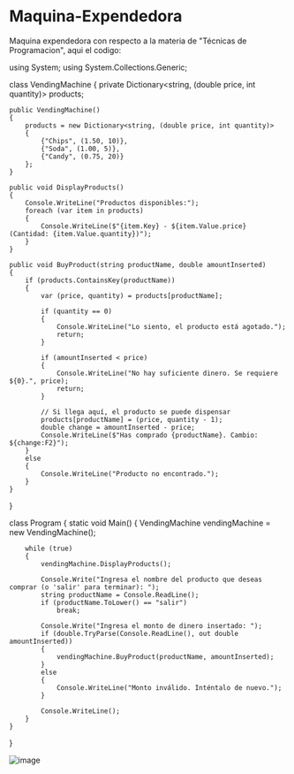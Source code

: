 # Maquina-Expendedora
Maquina expendedora con respecto a la materia de "Técnicas de Programacion", aqui el codigo: 







using System;
using System.Collections.Generic;

class VendingMachine
{
    private Dictionary<string, (double price, int quantity)> products;

    public VendingMachine()
    {
        products = new Dictionary<string, (double price, int quantity)>
        {
            {"Chips", (1.50, 10)},
            {"Soda", (1.00, 5)},
            {"Candy", (0.75, 20)}
        };
    }

    public void DisplayProducts()
    {
        Console.WriteLine("Productos disponibles:");
        foreach (var item in products)
        {
            Console.WriteLine($"{item.Key} - ${item.Value.price} (Cantidad: {item.Value.quantity})");
        }
    }

    public void BuyProduct(string productName, double amountInserted)
    {
        if (products.ContainsKey(productName))
        {
            var (price, quantity) = products[productName];

            if (quantity == 0)
            {
                Console.WriteLine("Lo siento, el producto está agotado.");
                return;
            }

            if (amountInserted < price)
            {
                Console.WriteLine("No hay suficiente dinero. Se requiere ${0}.", price);
                return;
            }

            // Si llega aquí, el producto se puede dispensar
            products[productName] = (price, quantity - 1);
            double change = amountInserted - price;
            Console.WriteLine($"Has comprado {productName}. Cambio: ${change:F2}");
        }
        else
        {
            Console.WriteLine("Producto no encontrado.");
        }
    }
}

class Program
{
    static void Main()
    {
        VendingMachine vendingMachine = new VendingMachine();
        
        while (true)
        {
            vendingMachine.DisplayProducts();

            Console.Write("Ingresa el nombre del producto que deseas comprar (o 'salir' para terminar): ");
            string productName = Console.ReadLine();
            if (productName.ToLower() == "salir")
                break;

            Console.Write("Ingresa el monto de dinero insertado: ");
            if (double.TryParse(Console.ReadLine(), out double amountInserted))
            {
                vendingMachine.BuyProduct(productName, amountInserted);
            }
            else
            {
                Console.WriteLine("Monto inválido. Inténtalo de nuevo.");
            }

            Console.WriteLine();
        }
    }
}



![image](https://github.com/user-attachments/assets/819037a3-8a58-4ab7-bd08-3565254d9871)


